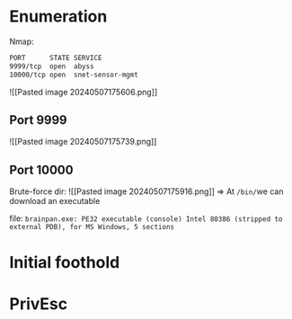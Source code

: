 # Enumeration

Nmap:
```bash
PORT      STATE SERVICE
9999/tcp  open  abyss
10000/tcp open  snet-sensor-mgmt
```

![[Pasted image 20240507175606.png]]
## Port 9999

![[Pasted image 20240507175739.png]]

## Port 10000

Brute-force dir:
![[Pasted image 20240507175916.png]]
=> At `/bin/`we can download an executable

file:
`brainpan.exe: PE32 executable (console) Intel 80386 (stripped to external PDB), for MS Windows, 5 sections`
# Initial foothold

# PrivEsc